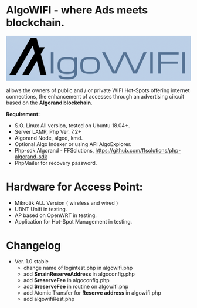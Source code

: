 # AlgoWIFI - where Ads meets blockchain. 
![logo](/img/algowifiLogo.png)

allows the owners of public and / or private WIFI Hot-Spots offering internet connections, the enhancement of accesses through an advertising circuit based on the **Algorand blockchain**.


**Requirement:**


* S.O. Linux All version, tested on Ubuntu 18.04+.
* Server LAMP, Php Ver. 7.2+
* Algorand Node, algod, kmd. 
* Optional Algo Indexer or using API AlgoExplorer.
* Php-sdk Algorand - FFSolutions, https://github.com/ffsolutions/php-algorand-sdk
* PhpMailer for recovery password.


# Hardware for Access Point:

* Mikrotik ALL Version ( wireless and wired )
* UBNT Unifi in testing.
* AP based on OpenWRT in testing.
* Application for Hot-Spot Management in testing.


# Changelog

- Ver. 1.0 stable
  - change name of logintest.php in algowifi.php
  - add **$mainReserveAddress** in algoconfig.php
  - add **$reserveFee** in algoconfig.php
  - add **$reserveFee** in routine on algowifi.php
  - add Atomic Transfer for **Reserve address** in algowifi.php
  - add algowifiRest.php
  




